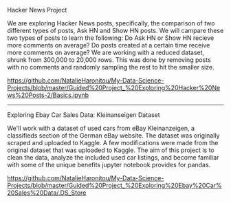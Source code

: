 Hacker News Project 

We are exploring Hacker News posts, specifically, the comparison of two different types of posts, Ask HN and Show HN posts.
We will campare these two types of posts to learn the following:
Do Ask HN or Show HN recieve more comments on average?
Do posts created at a certain time receive more comments on average?
We are working with a reduced dataset, shrunk from 300,000 to 20,000 rows. This was done by removing posts with no comments and randomly sampling the rest to hit the smaller size.

https://github.com/NatalieHaronitou/My-Data-Science-Projects/blob/master/Guided%20Project_%20Exploring%20Hacker%20News%20Posts-2/Basics.ipynb

******************************************************************************************************************************


Exploring Ebay Car Sales Data: Kleinanseigen Dataset

We'll work with a dataset of used cars from eBay Kleinanzeigen, a classifieds section of the German eBay website.
The dataset was originally scraped and uploaded to Kaggle. A few modifications were made from the original dataset that was uploaded to Kaggle.
The aim of this project is to clean the data, analyze the included used car listings, and become familiar with some of the unique benefits jupyter notebook provides for pandas.

https://github.com/NatalieHaronitou/My-Data-Science-Projects/blob/master/Guided%20Project_%20Exploring%20Ebay%20Car%20Sales%20Data/.DS_Store
